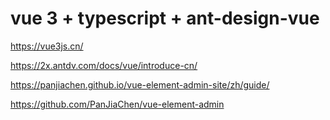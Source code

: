 # vue 3 + typescript + ant-design-vue

https://vue3js.cn/

https://2x.antdv.com/docs/vue/introduce-cn/

https://panjiachen.github.io/vue-element-admin-site/zh/guide/

https://github.com/PanJiaChen/vue-element-admin
